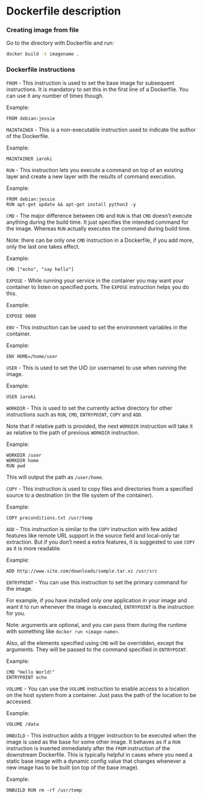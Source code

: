 # Dockerfile description

### Creating image from file

Go to the directory with Dockerfile and run:
```bash
docker build -t imagename .
```

### Dockerfile instructions

`FROM` - This instruction is used to set the base image for subsequent instructions. It is mandatory to set this in the first line of a Dockerfile. You can use it any number of times though.

Example:
```
FROM debian:jessie
```

`MAINTAINER` - This is a non-executable instruction used to indicate the author of the Dockerfile.

Example:
```
MAINTAINER iaroki
```

`RUN` - This instruction lets you execute a command on top of an existing layer and create a new layer with the results of command execution.

Example:
```
FROM debian:jessie
RUN apt-get update && apt-get install python3 -y
```

`CMD` - The major difference between `CMD` and `RUN` is that `CMD` doesn’t execute anything during the build time. It just specifies the intended command for the image. Whereas `RUN` actually executes the command during build time.

Note: there can be only one `CMD` instruction in a Dockerfile, if you add more, only the last one takes effect.

Example:
```
CMD ["echo", "say hello"]
```

`EXPOSE` - While running your service in the container you may want your container to listen on specified ports. The `EXPOSE` instruction helps you do this.

Example:
```
EXPOSE 9000
```

`ENV` - This instruction can be used to set the environment variables in the container.

Example:
```
ENV HOME=/home/user
```

`USER` - This is used to set the UID (or username) to use when running the image.

Example:
```
USER iaroki
```

`WORKDIR` - This is used to set the currently active directory for other instructions such as `RUN`, `CMD`, `ENTRYPOINT`, `COPY` and `ADD`.

Note that if relative path is provided, the next `WORKDIR` instruction will take it as relative to the path of previous `WORKDIR` instruction.

Example:
```
WORKDIR /user
WORKDIR home
RUN pwd
```
This will output the path as `/user/home`.

`COPY` - This instruction is used to copy files and directories from a specified source to a destination (in the file system of the container).

Example:
```
COPY preconditions.txt /usr/temp
```

`ADD` - This instruction is similar to the `COPY` instruction with few added features like remote URL support in the source field and local-only tar extraction. But if you don’t need a extra features, it is suggested to use `COPY` as it is more readable.

Example:
```
ADD http://www.site.com/downloads/sample.tar.xz /usr/src
```

`ENTRYPOINT` - You can use this instruction to set the primary command for the image.

For example, if you have installed only one application in your image and want it to run whenever the image is executed, `ENTRYPOINT` is the instruction for you.

Note: arguments are optional, and you can pass them during the runtime with something like `docker run <image-name>`.

Also, all the elements specified using `CMD` will be overridden, except the arguments. They will be passed to the command specified in `ENTRYPOINT`.

Example:
```
CMD "Hello World!"
ENTRYPOINT echo
```

`VOLUME` - You can use the `VOLUME` instruction to enable access to a location on the host system from a container. Just pass the path of the location to be accessed.

Example:
```
VOLUME /data
```

`ONBUILD` - This instruction adds a trigger instruction to be executed when the image is used as the base for some other image. It behaves as if a `RUN` instruction is inserted immediately after the `FROM` instruction of the downstream Dockerfile. This is typically helpful in cases where you need a static base image with a dynamic config value that changes whenever a new image has to be built (on top of the base image).

Example:
```
ONBUILD RUN rm -rf /usr/temp
```


